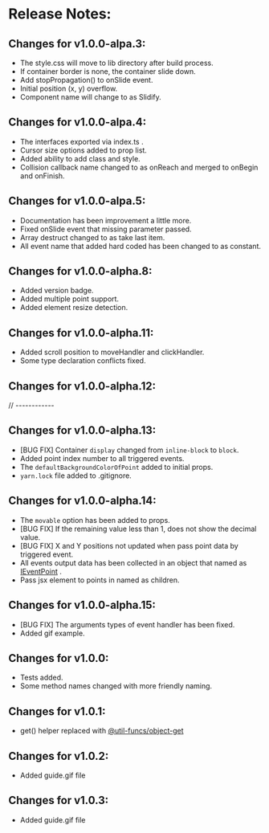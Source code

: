 # Release Notes:

## Changes for v1.0.0-alpa.3:

- The style.css will move to lib directory after build process.
- If container border is none, the container slide down.
- Add stopPropagation() to onSlide event.
- Initial position (x, y) overflow.
- Component name will change to as Slidify.

## Changes for v1.0.0-alpa.4:

- The interfaces exported via index.ts .
- Cursor size options added to prop list.
- Added ability to add class and style.
- Collision callback name changed to as onReach and merged to onBegin and onFinish.

## Changes for v1.0.0-alpa.5:

- Documentation has been improvement a little more.
- Fixed onSlide event that missing parameter passed.
- Array destruct changed to as take last item.
- All event name that added hard coded has been changed to as constant.

## Changes for v1.0.0-alpha.8:

- Added version badge.
- Added multiple point support.
- Added element resize detection.

## Changes for v1.0.0-alpha.11:

- Added scroll position to moveHandler and clickHandler.
- Some type declaration conflicts fixed.

## Changes for v1.0.0-alpha.12:

// ------------

## Changes for v1.0.0-alpha.13:

- [BUG FIX] Container `display` changed from `inline-block` to `block`.
- Added point index number to all triggered events.
- The `defaultBackgroundColorOfPoint`  added to initial props.
- `yarn.lock` file added to .gitignore.

## Changes for v1.0.0-alpha.14:
- The `movable` option has been added to props.
- [BUG FIX] If the remaining value less than 1, does not show the decimal value.
- [BUG FIX] X and Y positions not updated when pass point data by triggered event.
- All events output data has been collected in an object that named as [IEventPoint](https://github.com/atayahmet/react-slidify#IEventPoint) .
- Pass jsx element to points in named as children.

## Changes for v1.0.0-alpha.15:
- [BUG FIX] The arguments types of event handler has been fixed.
- Added gif example.

## Changes for v1.0.0:
- Tests added.
- Some method names changed with more friendly naming.

## Changes for v1.0.1:
- get() helper replaced with [@util-funcs/object-get](https://github.com/util-funcs/object-get)

## Changes for v1.0.2:
- Added guide.gif file

## Changes for v1.0.3:
- Added guide.gif file